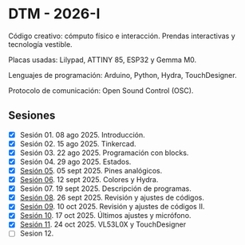 # DTM - 2026-I

Código creativo: cómputo físico e interacción. Prendas interactivas y tecnología vestible.

Placas usadas: Lilypad, ATTINY 85, ESP32 y Gemma M0. 

Lenguajes de programación: Arduino, Python, Hydra, TouchDesigner. 

Protocolo de comunicación: Open Sound Control (OSC).

## Sesiones

- [x] Sesión 01. 08 ago 2025. Introducción. 
- [x] Sesión 02. 15 ago 2025. Tinkercad. 
- [x] Sesión 03. 22 ago 2025. Programación con blocks.
- [x] Sesión 04. 29 ago 2025. Estados.
- [x] [Sesión 05](./sesiones/s05/README.md). 05 sept 2025. Pines analógicos. 
- [x] [Sesión 06](./sesiones/s06/README.md). 12 sept 2025. Colores y Hydra. 
- [x] Sesión 07. 19 sept 2025. Descripción de programas. 
- [x] [Sesión 08](./sesiones/s08/README.md). 26 sept 2025. Revisión y ajustes de códigos. 
- [x] [Sesión 09](./sesiones/s09/README.md). 10 oct 2025. Revisión y ajustes de códigos II. 
- [x] [Sesión 10](./sesiones/s10/s10.md). 17 oct 2025. Últimos ajustes y micrófono.
- [x] [Sesión 11](./sesiones/s11/s11.md). 24 oct 2025. VL53L0X y TouchDesigner
- [ ] Sesion 12. 
